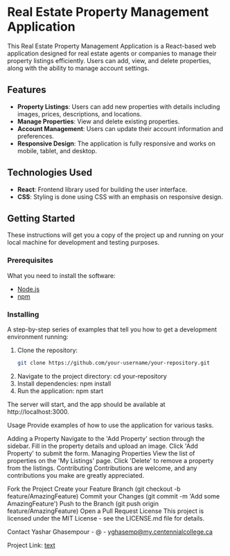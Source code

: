 # Real Estate Property Management Application

This Real Estate Property Management Application is a React-based web application designed for real estate agents or companies to manage their property listings efficiently. Users can add, view, and delete properties, along with the ability to manage account settings.

## Features

- **Property Listings**: Users can add new properties with details including images, prices, descriptions, and locations.
- **Manage Properties**: View and delete existing properties.
- **Account Management**: Users can update their account information and preferences.
- **Responsive Design**: The application is fully responsive and works on mobile, tablet, and desktop.

## Technologies Used

- **React**: Frontend library used for building the user interface.
- **CSS**: Styling is done using CSS with an emphasis on responsive design.

## Getting Started

These instructions will get you a copy of the project up and running on your local machine for development and testing purposes.

### Prerequisites

What you need to install the software:

- [Node.js](https://nodejs.org/en/)
- [npm](https://www.npmjs.com/)

### Installing

A step-by-step series of examples that tell you how to get a development environment running:

1. Clone the repository:
   ```bash
   git clone https://github.com/your-username/your-repository.git
   ```
2. Navigate to the project directory:
   cd your-repository
3. Install dependencies:
   npm install
4. Run the application:
   npm start

The server will start, and the app should be available at http://localhost:3000.

Usage
Provide examples of how to use the application for various tasks.

Adding a Property
Navigate to the 'Add Property' section through the sidebar.
Fill in the property details and upload an image.
Click 'Add Property' to submit the form.
Managing Properties
View the list of properties on the 'My Listings' page.
Click 'Delete' to remove a property from the listings.
Contributing
Contributions are welcome, and any contributions you make are greatly appreciated.

Fork the Project
Create your Feature Branch (git checkout -b feature/AmazingFeature)
Commit your Changes (git commit -m 'Add some AmazingFeature')
Push to the Branch (git push origin feature/AmazingFeature)
Open a Pull Request
License
This project is licensed under the MIT License - see the LICENSE.md file for details.

Contact
Yashar Ghasempour - @ - yghasemp@my.centennialcollege.ca

Project Link: [text](https://github.com/yashvichauhan/rental-management-client)
